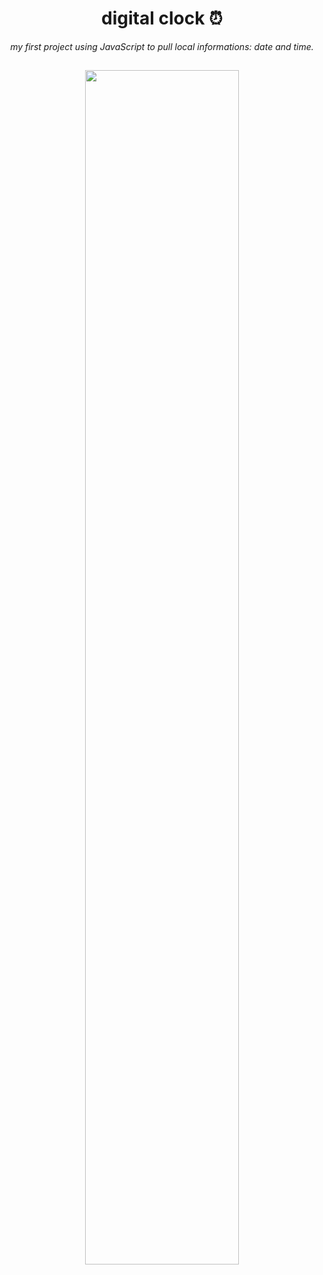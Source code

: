 <h1 align='center'> digital clock ⏰ </h1>

<p align='center'><i> my first project using JavaScript to pull local informations: date and time. </i>

##

<p align="center"><img src="https://github.com/yayaflc/digital_clock/blob/main/screenshot.jpg" width="70%">
